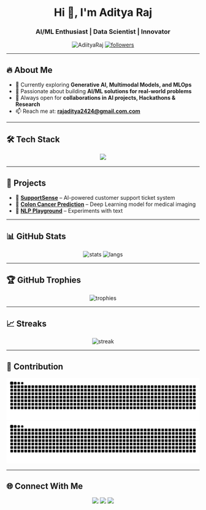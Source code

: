<!-- Header Section -->
<h1 align="center">Hi 👋, I'm Aditya Raj</h1>
<h3 align="center">AI/ML Enthusiast | Data Scientist | Innovator</h3>

<p align="center">
  <img src="https://komarev.com/ghpvc/?username=AdiityaRaj&label=Profile%20Views&color=0e75b6&style=flat" alt="AdiityaRaj" />
  <a href="https://github.com/AdiityaRaj?tab=followers">
    <img src="https://img.shields.io/github/followers/AdiityaRaj?label=Followers&style=social" alt="followers"/>
  </a>
</p>

---

## 🔥 About Me
- 🌱 Currently exploring **Generative AI, Multimodal Models, and MLOps**  
- 🤖 Passionate about building **AI/ML solutions for real-world problems**  
- 🎯 Always open for **collaborations in AI projects, Hackathons & Research**  
- 📫 Reach me at: **rajaditya2424@gmail.com.com**

---

## 🛠 Tech Stack
<p align="center">
  <img src="https://skillicons.dev/icons?i=python,tensorflow,pytorch,sklearn,fastapi,docker,aws,gcp,git,github,html,css,js,react,postgres" />
</p>

---

## 🚀 Projects
- 🤝 **[SupportSense](https://github.com/AdiityaRaj/SupportSense)** – AI-powered customer support ticket system  
- 🔬 **[Colon Cancer Prediction](https://huggingface.co/spaces/gguprojec/colon-cancer-app)** – Deep Learning model for medical imaging  
- 🧠 **[NLP Playground](https://nlp-play.streamlit.app/)** – Experiments with text

---

## 📊 GitHub Stats
<p align="center">
  <img src="https://github-readme-stats.vercel.app/api?username=AdiityaRaj&show_icons=true&theme=radical" alt="stats" height="180"/>
  <img src="https://github-readme-stats.vercel.app/api/top-langs/?username=AdiityaRaj&layout=compact&theme=radical" alt="langs" height="180"/>
</p>

---

## 🏆 GitHub Trophies
<p align="center">
  <img src="https://github-profile-trophy.vercel.app/?username=AdiityaRaj&theme=radical&no-frame=true&row=1&column=7" alt="trophies"/>
</p>

---

## 📈 Streaks
<p align="center">
  <img src="https://streak-stats.demolab.com/?user=AdiityaRaj&theme=radical" alt="streak"/>
</p>

---

## 🐍 Contribution
![GitHub Snake Light](https://raw.githubusercontent.com/AdiityaRaj/AdiityaRaj/output/github-contribution-grid-snake.svg#gh-light-mode-only)
![GitHub Snake Dark](https://raw.githubusercontent.com/AdiityaRaj/AdiityaRaj/output/github-contribution-grid-snake-dark.svg#gh-dark-mode-only)

---

## 🌐 Connect With Me
<p align="center">
  <a href="https://www.linkedin.com/in/aditya-raj-1b4724235/" target="_blank"><img src="https://skillicons.dev/icons?i=linkedin" /></a>
  <a href="https://instagram.com/adiitya_raj" target="_blank"><img src="https://skillicons.dev/icons?i=instagram" /></a>
  <a href="mailto:rajaditya2424@gmail.com" target="_blank"><img src="https://skillicons.dev/icons?i=gmail" /></a>
</p>



